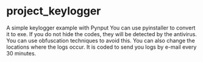 # project_keylogger
A simple keylogger example with Pynput
You can use pyinstaller to convert it to exe.
If you do not hide the codes, they will be detected by the antivirus.
You can use obfuscation techniques to avoid this.
You can also change the locations where the logs occur.
It is coded to send you logs by e-mail every 30 minutes.


